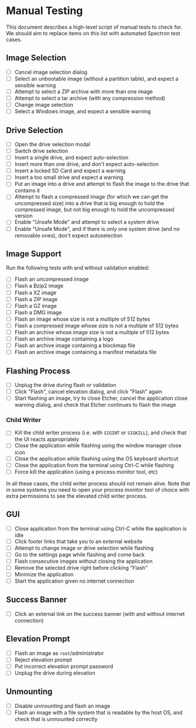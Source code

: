# Manual Testing

This document describes a high-level script of manual tests to check for. We
should aim to replace items on this list with automated Spectron test cases.

## Image Selection

- [ ] Cancel image selection dialog
- [ ] Select an unbootable image (without a partition table), and expect a
      sensible warning
- [ ] Attempt to select a ZIP archive with more than one image
- [ ] Attempt to select a tar archive (with any compression method)
- [ ] Change image selection
- [ ] Select a Windows image, and expect a sensible warning

## Drive Selection

- [ ] Open the drive selection modal
- [ ] Switch drive selection
- [ ] Insert a single drive, and expect auto-selection
- [ ] Insert more than one drive, and don't expect auto-selection
- [ ] Insert a locked SD Card and expect a warning
- [ ] Insert a too small drive and expect a warning
- [ ] Put an image into a drive and attempt to flash the image to the drive
      that contains it
- [ ] Attempt to flash a compressed image (for which we can get the
      uncompressed size) into a drive that is big enough to hold the compressed
      image, but not big enough to hold the uncompressed version
- [ ] Enable "Unsafe Mode" and attempt to select a system drive
- [ ] Enable "Unsafe Mode", and if there is only one system drive (and no
      removable ones), don't expect autoselection

## Image Support

Run the following tests with and without validation enabled:

- [ ] Flash an uncompressed image
- [ ] Flash a Bzip2 image
- [ ] Flash a XZ image
- [ ] Flash a ZIP image
- [ ] Flash a GZ image
- [ ] Flash a DMG image
- [ ] Flash an image whose size is not a multiple of 512 bytes
- [ ] Flash a compressed image whose size is not a multiple of 512 bytes
- [ ] Flash an archive whose image size is not a multiple of 512 bytes
- [ ] Flash an archive image containing a logo
- [ ] Flash an archive image containing a blockmap file
- [ ] Flash an archive image containing a manifest metadata file

## Flashing Process

- [ ] Unplug the drive during flash or validation
- [ ] Click "Flash", cancel elevation dialog, and click "Flash" again
- [ ] Start flashing an image, try to close Etcher, cancel the application
      close warning dialog, and check that Etcher continues to flash the image

### Child Writer

- [ ] Kill the child writer process (i.e. with `SIGINT` or `SIGKILL`), and
      check that the UI reacts appropriately
- [ ] Close the application while flashing using the window manager close icon
- [ ] Close the application while flashing using the OS keyboard shortcut
- [ ] Close the application from the terminal using Ctrl-C while flashing
- [ ] Force kill the application (using a process monitor tool, etc)

In all these cases, the child writer process should not remain alive. Note that
in some systems you need to open your process monitor tool of choice with extra
permissions to see the elevated child writer process.

## GUI

- [ ] Close application from the terminal using Ctrl-C while the application is
      idle
- [ ] Click footer links that take you to an external website
- [ ] Attempt to change image or drive selection while flashing
- [ ] Go to the settings page while flashing and come back
- [ ] Flash consecutive images without closing the application
- [ ] Remove the selected drive right before clicking "Flash"
- [ ] Minimize the application
- [ ] Start the application given no internet connection

## Success Banner

- [ ] Click an external link on the success banner (with and without internet
      connection)

## Elevation Prompt

- [ ] Flash an image as `root`/administrator
- [ ] Reject elevation prompt
- [ ] Put incorrect elevation prompt password
- [ ] Unplug the drive during elevation

## Unmounting

- [ ] Disable unmounting and flash an image
- [ ] Flash an image with a file system that is readable by the host OS, and
      check that is unmounted correctly
